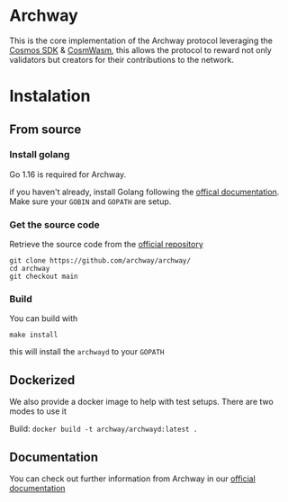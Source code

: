 # Archway
This is the core implementation of the Archway protocol leveraging the [Cosmos SDK](https://cosmos.network) & [CosmWasm](https://cosmwasm.com), this allows the protocol to reward not only validators but creators for their contributions to the network.

# Instalation
## From source
### Install golang
Go 1.16 is required for Archway.

if you haven't already, install Golang following the [offical documentation](https://golang.org/doc/install). Make sure your `GOBIN` and `GOPATH` are setup.

### Get the source code
Retrieve the source code from the [official repository](https://github.com/archway/archway)

```
git clone https://github.com/archway/archway/
cd archway 
git checkout main
```

### Build
You can build with

```
make install
```

this will install the `archwayd` to your `GOPATH`

## Dockerized

We also provide a docker image to help with test setups. There are two modes to use it

Build: `docker build -t archway/archwayd:latest .`  

## Documentation
You can check out further information from Archway in our [official documentation](https://docs.archway.io)


